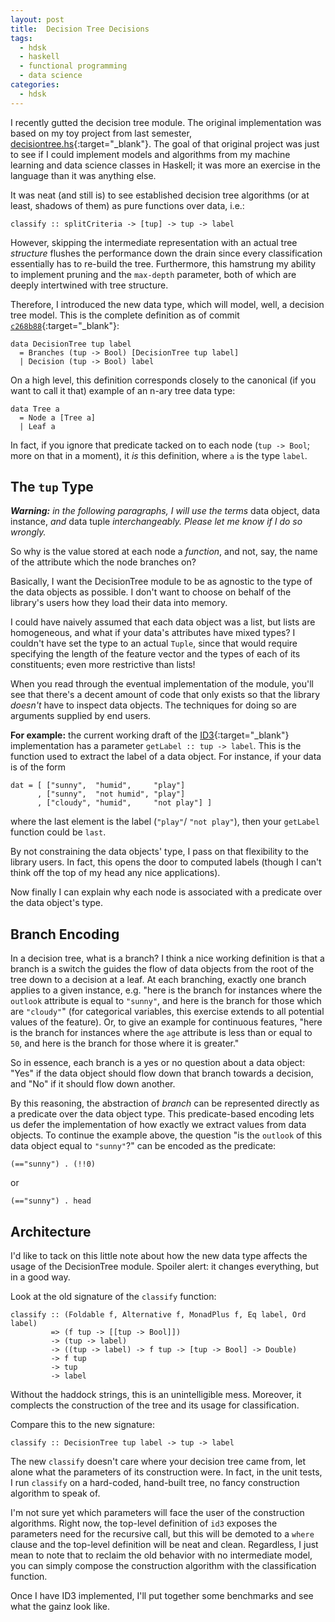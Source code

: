 ```yaml
---
layout: post
title:  Decision Tree Decisions
tags:
  - hdsk
  - haskell
  - functional programming
  - data science
categories:
  - hdsk
---
```


I recently gutted the decision tree module. The original implementation was
based on my toy project from last semester, [decisiontree.hs<i class="fa
fa-external-link"></i>][decisiontree.hs]{:target="_blank"}. The goal of that
original project was just to see if I could implement models and algorithms
from my machine learning and data science classes in Haskell; it was more an
exercise in the language than it was anything else.

<!-- MORE -->

It was neat (and still is) to see established decision tree algorithms (or at
least, shadows of them) as pure functions over data, i.e.:

    classify :: splitCriteria -> [tup] -> tup -> label

However, skipping the intermediate representation with an actual tree
*structure* flushes the performance down the drain since every classification
essentially has to re-build the tree. Furthermore, this hamstrung my ability to
implement pruning and the `max-depth` parameter, both of which are deeply
intertwined with tree structure.

Therefore, I introduced the new data type, which will model, well, a decision
tree model. This is the complete definition as of commit
[`c268b88`<i class="fa fa-external-link"></i>][commit]{:target="_blank"}:

    data DecisionTree tup label
      = Branches (tup -> Bool) [DecisionTree tup label]
      | Decision (tup -> Bool) label

On a high level, this definition corresponds closely to the canonical (if you
want to call it that) example of an n-ary tree data type:

    data Tree a
      = Node a [Tree a]
      | Leaf a

In fact, if you ignore that predicate tacked on to each node (`tup -> Bool`;
more on that in a moment), it *is* this definition, where `a` is the type
`label`.

[decisiontree.hs]: https://github.com/wbadart/decisiontree.hs
[commit]: https://github.com/wbadart/hdsk/commit/c268b88a970fe1ae21a55f47f6ab9dc22ed60351

## The `tup` Type

_**Warning:** in the following paragraphs, I will use the terms_ data object,
data instance, _and_ data tuple _interchangeably. Please let me know if I do so
wrongly._

So why is the value stored at each node a *function*, and not, say, the name of
the attribute which the node branches on?

Basically, I want the DecisionTree module to be as agnostic to the type of the
data objects as possible. I don't want to choose on behalf of the library's
users how they load their data into memory.

I could have naively assumed that each data object was a list, but lists are
homogeneous, and what if your data's attributes have mixed types? I couldn't
have set the type to an actual `Tuple`, since that would require specifying the
length of the feature vector and the types of each of its constituents; even
more restrictive than lists!

When you read through the eventual implementation of the module, you'll see
that there's a decent amount of code that only exists so that the library
*doesn't* have to inspect data objects. The techniques for doing so are
arguments supplied by end users.

**For example:** the current working draft of the [ID3<i class="fa
fa-external-link"></i>][id3]{:target="_blank"} implementation has a parameter
`getLabel :: tup -> label`. This is the function used to extract the label of a
data object. For instance, if your data is of the form

    dat = [ ["sunny",  "humid",     "play"]
          , ["sunny",  "not humid", "play"]
          , ["cloudy", "humid",     "not play"] ]

where the last element is the label (`"play"`/ `"not play"`), then your
`getLabel` function could be `last`.

By not constraining the data objects' type, I pass on that flexibility to the
library users. In fact, this opens the door to computed labels (though I can't
think off the top of my head any nice applications).

Now finally I can explain why each node is associated with a predicate over the
data object's type.

[id3]: https://en.wikipedia.org/wiki/ID3_algorithm

## Branch Encoding

In a decision tree, what is a branch? I think a nice working definition is that
a branch is a switch the guides the flow of data objects from the root of the
tree down to a decision at a leaf. At each branching, exactly one branch
applies to a given instance, e.g. "here is the branch for instances where the
`outlook` attribute is equal to `"sunny"`, and here is the branch for those
which are `"cloudy"`" (for categorical variables, this exercise extends to all
potential values of the feature). Or, to give an example for continuous
features, "here is the branch for instances where the `age` attribute is less
than or equal to `50`, and here is the branch for those where it is greater."

So in essence, each branch is a yes or no question about a data object: "Yes"
if the data object should flow down that branch towards a decision, and "No" if
it should flow down another.

By this reasoning, the abstraction of *branch* can be represented directly as a
predicate over the data object type. This predicate-based encoding lets us
defer the implementation of how exactly we extract values from data objects. To
continue the example above, the question "is the `outlook` of this data object
equal to `"sunny"`?" can be encoded as the predicate:

    (=="sunny") . (!!0)

or

    (=="sunny") . head

## Architecture

I'd like to tack on this little note about how the new data type affects the
usage of the DecisionTree module. Spoiler alert: it changes everything, but in
a good way.

Look at the old signature of the `classify` function:

    classify :: (Foldable f, Alternative f, MonadPlus f, Eq label, Ord label)
             => (f tup -> [[tup -> Bool]])
             -> (tup -> label)
             -> ((tup -> label) -> f tup -> [tup -> Bool] -> Double)
             -> f tup
             -> tup
             -> label

Without the haddock strings, this is an unintelligible mess. Moreover, it
complects the construction of the tree and its usage for classification.

Compare this to the new signature:

    classify :: DecisionTree tup label -> tup -> label

The new `classify` doesn't care where your decision tree came from, let alone
what the parameters of its construction were. In fact, in the unit tests, I run
`classify` on a hard-coded, hand-built tree, no fancy construction algorithm to
speak of.

I'm not sure yet which parameters will face the user of the construction
algorithms. Right now, the top-level definition of `id3` exposes the parameters
need for the recursive call, but this will be demoted to a `where` clause and
the top-level definition will be neat and clean. Regardless, I just mean to
note that to reclaim the old behavior with no intermediate model, you can
simply compose the construction algorithm with the classification function.

Once I have ID3 implemented, I'll put together some benchmarks and see what the
gainz look like.

